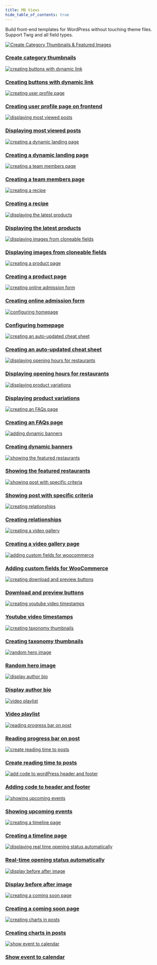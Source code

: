 ```yaml
---
title: MB Views
hide_table_of_contents: true
---
```


Build front-end templates for WordPress without touching theme files. Support Twig and all field types.

<div className="category_wrap">
<div className="tutorials_category tutorials_category--new">

[![Create Category Thumbnails & Featured Images](./thumbnails/views-1.png) <h3 class="items_titles">Create category thumbnails</h3>](/tutorials/category-thumbnails/)

[![creating buttons with dynamic link](./thumbnails/views-2.png) <h3 class="items_titles">Creating buttons with dynamic link</h3>](/tutorials/create-buttons-dynamic-links/)

[![creating user profile page](./thumbnails/views-3.png) <h3 class="items_titles">Creating user profile page on frontend</h3>](/tutorials/create-user-profile-page/)

[![displaying most viewed posts](./thumbnails/views-add-1.png) <h3 class="items_titles">Displaying most viewed posts</h3>](/tutorials/display-most-viewed-posts-mb-views)

[![creating a dynamic landing page](./thumbnails/views-4.png) <h3 class="items_titles">Creating a dynamic landing page</h3>](/tutorials/create-dynamic-landing-page/)

[![creating a team members page](./thumbnails/views-5.png) <h3 class="items_titles">Creating a team members page</h3>](/tutorials/create-team-members-page-mb-views/)

[![creating a recipe](./thumbnails/views-6.png) <h3 class="items_titles">Creating a recipe</h3>](/tutorials/create-recipe-mb-views/)

[![displaying the latest products](./thumbnails/views-7.png) <h3 class="items_titles">Displaying the latest products</h3>](/tutorials/display-latest-products-mb-views/)

[![displaying images from cloneable fields](./thumbnails/views-8.png) <h3 class="items_titles">Displaying images from cloneable fields</h3>](/tutorials/display-images-cloneable-fields-mb-views/)

[![creating a product page](./thumbnails/views-9.png) <h3 class="items_titles">Creating a product page</h3>](/tutorials/create-product-pages-mb-views/)

[![creating online admission form](./thumbnails/views-10.png) <h3 class="items_titles">Creating online admission form</h3>](/tutorials/create-online-admission-form/)

[![configuring homepage](./thumbnails/views-11.png) <h3 class="items_titles">Configuring homepage</h3>](/tutorials/configure-homepage/)

[![creating an auto-updated cheat sheet](./thumbnails/views-12.png) <h3 class="items_titles">Creating an auto-updated cheat sheet</h3>](/tutorials/create-auto-updated-cheat-sheet/)

[![displaying opening hours for restaurants](./thumbnails/views-14.png) <h3 class="items_titles">Displaying opening hours for restaurants</h3>](/tutorials/display-opening-hours-restaurant-mb-views/)

[![displaying product variations](./thumbnails/views-15.png) <h3 class="items_titles">Displaying product variations</h3>](/tutorials/display-product-variations-mb-views/)

[![creating an FAQs page](./thumbnails/views-16.png) <h3 class="items_titles">Creating an FAQs page</h3>](/tutorials/create-faqs-page-mb-views/)

[![adding dynamic banners](./thumbnails/views-17.png) <h3 class="items_titles">Creating dynamic banners</h3>](/tutorials/create-dynamic-banners/)

[![showing the featured restaurants](./thumbnails/view-18.png) <h3 class="items_titles">Showing the featured restaurants</h3>](/tutorials/show-featured-restaurants-mb-views/)

[![showing post with specific criteria](./thumbnails/views-19.png) <h3 class="items_titles">Showing post with specific criteria</h3>](/tutorials/show-posts-specific-criteria-mb-views/)

[![creating relationships](./thumbnails/views-20.png) <h3 class="items_titles">Creating relationships</h3>](/tutorials/create-relationships-mb-views/)

[![creating a video gallery](./thumbnails/views-21.png) <h3 class="items_titles">Creating a video gallery page</h3>](/tutorials/create-video-gallery-page-mb-views/)

[![adding custom fields for woocommerce](./thumbnails/views-22.png) <h3 class="items_titles">Adding custom fields for WooCommerce</h3>](/tutorials/add-custom-fields-woocommerce-mb-views/)

[![creating download and preview buttons](./thumbnails/views-23.png) <h3 class="items_titles">Download and preview buttons</h3>](/tutorials/create-download-preview-buttons-mb-views/)

[![creating youtube video timestamps](./thumbnails/views-24.png) <h3 class="items_titles">Youtube video timestamps</h3>](/tutorials/create-youtube-video-timestamps-mb-views/)

[![creating taxonomy thumbnails](./thumbnails/views-25.png) <h3 class="items_titles">Creating taxonomy thumbnails</h3>](/tutorials/create-taxonomy-thumbnails-featured-images-mb-views/)

[![random hero image](./thumbnails/views-27.png) <h3 class="items_titles">Random hero image</h3>](/tutorials/randomize-hero-image-mb-views/)

[![display author bio](./thumbnails/views-26.png) <h3 class="items_titles">Display author bio</h3>](/tutorials/display-author-bio-in-wordpress-mb-views/)

[![video playlist](./thumbnails/views-28.png) <h3 class="items_titles">Video playlist</h3>](/tutorials/display-video-playlist-mb-views/)

[![reading progress bar on post](./thumbnails/views-29.png) <h3 class="items_titles">Reading progress bar on post</h3>](/tutorials/create-reading-progress-bar-wordpress-posts-mb-views/)

[![create reading time to posts](./thumbnails/views-30.png) <h3 class="items_titles">Create reading time to posts</h3>](/tutorials/create-reading-time-to-wordpress-mb-views/)

[![add code to wordPress header and footer](./thumbnails/views-31.png) <h3 class="items_titles">Adding code to header and footer</h3>](/tutorials/add-code-to-wordpress-header-footer-mb-views/)

[![showing upcoming events](./thumbnails/case-36.png) <h3 class="items_titles">Showing upcoming events</h3>](/tutorials/show-upcoming-events-with-mb-views/)

[![creating a timeline page](./thumbnails/case-38.png) <h3 class="items_titles">Creating a timeline page</h3>](/tutorials/create-timeline-mb-views/)

[![displaying real time opening status automatically](./thumbnails/view-20.png) <h3 class="items_titles">Real-time opening status automatically</h3>](/tutorials/realtime-opening-status-automatically/)

[![display before after image](./thumbnails/guide-42.png) <h3 class="items_titles">Display before after image</h3>](/tutorials/display-before-after-images/)

[![creating a coming soon page](./thumbnails/case-41.png) <h3 class="items_titles">Creating a coming soon page</h3>](/tutorials/create-coming-soon-page-with-countdown-mb-views/)

[![creating charts in posts](./thumbnails/views-32.png) <h3 class="items_titles">Creating charts in posts</h3>](/tutorials/create-charts-in-posts-mb-views/)

[![show event to calendar](./thumbnails/views-33.png) <h3 class="items_titles">Show event to calendar</h3>](/tutorials/show-event-on-calendar-mb-views/)

</div>
</div>
